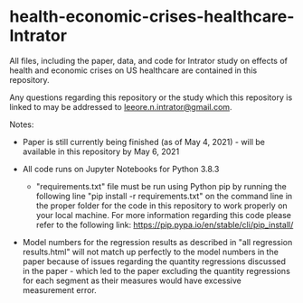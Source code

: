 # health-economic-crises-healthcare-Intrator
All files, including the paper, data, and code for Intrator study on effects of health and economic crises on US healthcare are contained in this repository.

Any questions regarding this repository or the study which this repository is linked to may be addressed to leeore.n.intrator@gmail.com.

Notes:
* Paper is still currently being finished (as of May 4, 2021) - will be available in this repository by May 6, 2021

* All code runs on Jupyter Notebooks for Python 3.8.3
  * "requirements.txt" file must be run using Python pip by running the following line "pip install -r requirements.txt" on the command line in the proper folder for the code in this repository to work properly on your local machine. For more information regarding this code please refer to the following link: https://pip.pypa.io/en/stable/cli/pip_install/

* Model numbers for the regression results as described in "all regression results.html" will not match up perfectly to the model numbers in the paper because of issues regarding the quantity regressions discussed in the paper - which led to the paper excluding the quantity regressions for each segment as their measures would have excessive measurement error.
